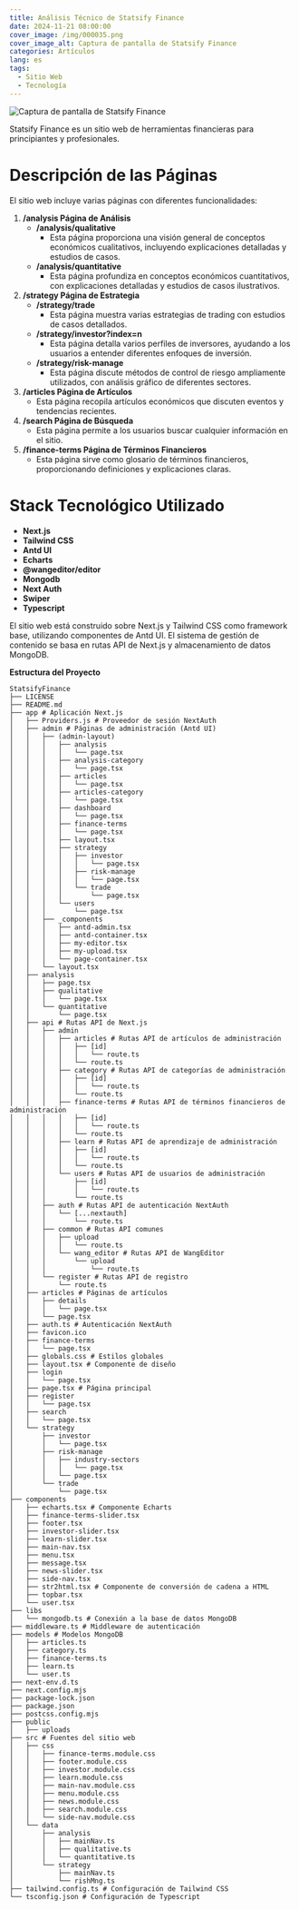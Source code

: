 ```yaml
---
title: Análisis Técnico de Statsify Finance
date: 2024-11-21 08:00:00
cover_image: /img/000035.png
cover_image_alt: Captura de pantalla de Statsify Finance
categories: Artículos
lang: es
tags:
  - Sitio Web
  - Tecnología
---
```


![Captura de pantalla de Statsify Finance](/img/000035.png)

Statsify Finance es un sitio web de herramientas financieras para principiantes y profesionales.

# Descripción de las Páginas

El sitio web incluye varias páginas con diferentes funcionalidades:

1. **/analysis Página de Análisis**
   - **/analysis/qualitative**
     - Esta página proporciona una visión general de conceptos económicos cualitativos, incluyendo explicaciones detalladas y estudios de casos.
   - **/analysis/quantitative**
     - Esta página profundiza en conceptos económicos cuantitativos, con explicaciones detalladas y estudios de casos ilustrativos.
2. **/strategy Página de Estrategia**
   - **/strategy/trade**
     - Esta página muestra varias estrategias de trading con estudios de casos detallados.
   - **/strategy/investor?index=n**
     - Esta página detalla varios perfiles de inversores, ayudando a los usuarios a entender diferentes enfoques de inversión.
   - **/strategy/risk-manage**
     - Esta página discute métodos de control de riesgo ampliamente utilizados, con análisis gráfico de diferentes sectores.
3. **/articles Página de Artículos**
   - Esta página recopila artículos económicos que discuten eventos y tendencias recientes.
4. **/search Página de Búsqueda**
   - Esta página permite a los usuarios buscar cualquier información en el sitio.
5. **/finance-terms Página de Términos Financieros**
   - Esta página sirve como glosario de términos financieros, proporcionando definiciones y explicaciones claras.

# Stack Tecnológico Utilizado

- **Next.js**
- **Tailwind CSS**
- **Antd UI**
- **Echarts**
- **@wangeditor/editor**
- **Mongodb**
- **Next Auth**
- **Swiper**
- **Typescript**

El sitio web está construido sobre Next.js y Tailwind CSS como framework base, utilizando componentes de Antd UI. El sistema de gestión de contenido se basa en rutas API de Next.js y almacenamiento de datos MongoDB.

**Estructura del Proyecto**

```
StatsifyFinance
├── LICENSE
├── README.md
├── app # Aplicación Next.js
│   ├── Providers.js # Proveedor de sesión NextAuth
│   ├── admin # Páginas de administración (Antd UI)
│   │   ├── (admin-layout)
│   │   │   ├── analysis
│   │   │   │   └── page.tsx
│   │   │   ├── analysis-category
│   │   │   │   └── page.tsx
│   │   │   ├── articles
│   │   │   │   └── page.tsx
│   │   │   ├── articles-category
│   │   │   │   └── page.tsx
│   │   │   ├── dashboard
│   │   │   │   └── page.tsx
│   │   │   ├── finance-terms
│   │   │   │   └── page.tsx
│   │   │   ├── layout.tsx
│   │   │   ├── strategy
│   │   │   │   ├── investor
│   │   │   │   │   └── page.tsx
│   │   │   │   ├── risk-manage
│   │   │   │   │   └── page.tsx
│   │   │   │   └── trade
│   │   │   │       └── page.tsx
│   │   │   └── users
│   │   │       └── page.tsx
│   │   ├── _components
│   │   │   ├── antd-admin.tsx
│   │   │   ├── antd-container.tsx
│   │   │   ├── my-editor.tsx
│   │   │   ├── my-upload.tsx
│   │   │   └── page-container.tsx
│   │   └── layout.tsx
│   ├── analysis
│   │   ├── page.tsx
│   │   ├── qualitative
│   │   │   └── page.tsx
│   │   └── quantitative
│   │       └── page.tsx
│   ├── api # Rutas API de Next.js
│   │   ├── admin
│   │   │   ├── articles # Rutas API de artículos de administración
│   │   │   │   ├── [id]
│   │   │   │   │   └── route.ts
│   │   │   │   └── route.ts
│   │   │   ├── category # Rutas API de categorías de administración
│   │   │   │   ├── [id]
│   │   │   │   │   └── route.ts
│   │   │   │   └── route.ts
│   │   │   ├── finance-terms # Rutas API de términos financieros de administración
│   │   │   │   ├── [id]
│   │   │   │   │   └── route.ts
│   │   │   │   └── route.ts
│   │   │   ├── learn # Rutas API de aprendizaje de administración
│   │   │   │   ├── [id]
│   │   │   │   │   └── route.ts
│   │   │   │   └── route.ts
│   │   │   └── users # Rutas API de usuarios de administración
│   │   │       ├── [id]
│   │   │       │   └── route.ts
│   │   │       └── route.ts
│   │   ├── auth # Rutas API de autenticación NextAuth
│   │   │   └── [...nextauth]
│   │   │       └── route.ts
│   │   ├── common # Rutas API comunes
│   │   │   ├── upload
│   │   │   │   └── route.ts
│   │   │   └── wang_editor # Rutas API de WangEditor
│   │   │       └── upload
│   │   │           └── route.ts
│   │   └── register # Rutas API de registro
│   │       └── route.ts
│   ├── articles # Páginas de artículos
│   │   ├── details
│   │   │   └── page.tsx
│   │   └── page.tsx
│   ├── auth.ts # Autenticación NextAuth
│   ├── favicon.ico
│   ├── finance-terms
│   │   └── page.tsx
│   ├── globals.css # Estilos globales
│   ├── layout.tsx # Componente de diseño
│   ├── login
│   │   └── page.tsx
│   ├── page.tsx # Página principal
│   ├── register
│   │   └── page.tsx
│   ├── search
│   │   └── page.tsx
│   └── strategy
│       ├── investor
│       │   └── page.tsx
│       ├── risk-manage
│       │   ├── industry-sectors
│       │   │   └── page.tsx
│       │   └── page.tsx
│       └── trade
│           └── page.tsx
├── components
│   ├── echarts.tsx # Componente Echarts
│   ├── finance-terms-slider.tsx
│   ├── footer.tsx
│   ├── investor-slider.tsx
│   ├── learn-slider.tsx
│   ├── main-nav.tsx
│   ├── menu.tsx
│   ├── message.tsx
│   ├── news-slider.tsx
│   ├── side-nav.tsx
│   ├── str2html.tsx # Componente de conversión de cadena a HTML
│   ├── topbar.tsx
│   └── user.tsx
├── libs
│   └── mongodb.ts # Conexión a la base de datos MongoDB
├── middleware.ts # Middleware de autenticación
├── models # Modelos MongoDB
│   ├── articles.ts
│   ├── category.ts
│   ├── finance-terms.ts
│   ├── learn.ts
│   └── user.ts
├── next-env.d.ts
├── next.config.mjs
├── package-lock.json
├── package.json
├── postcss.config.mjs
├── public
│   ├── uploads
├── src # Fuentes del sitio web
│   ├── css
│   │   ├── finance-terms.module.css
│   │   ├── footer.module.css
│   │   ├── investor.module.css
│   │   ├── learn.module.css
│   │   ├── main-nav.module.css
│   │   ├── menu.module.css
│   │   ├── news.module.css
│   │   ├── search.module.css
│   │   └── side-nav.module.css
│   └── data
│       ├── analysis
│       │   ├── mainNav.ts
│       │   ├── qualitative.ts
│       │   └── quantitative.ts
│       └── strategy
│           ├── mainNav.ts
│           └── rishMng.ts
├── tailwind.config.ts # Configuración de Tailwind CSS
└── tsconfig.json # Configuración de Typescript
```
